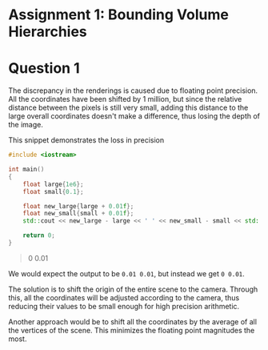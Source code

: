 # Assignment 1: Bounding Volume Hierarchies

# Question 1

The discrepancy in the renderings is caused due to floating point precision. All the coordinates have been shifted by 1 million, but since the relative distance between the pixels is still very small, adding this distance to the large overall coordinates doesn't make a difference, thus losing the depth of the image.

This snippet demonstrates the loss in precision
```cpp
#include <iostream>

int main()
{
    float large{1e6};
    float small{0.1};

    float new_large{large + 0.01f};
    float new_small{small + 0.01f};
    std::cout << new_large - large << ' ' << new_small - small << std::endl;

    return 0;
}
```
> 0 0.01

We would expect the output to be `0.01 0.01`, but instead we get `0 0.01`.

The solution is to shift the origin of the entire scene to the camera. Through this, all the coordinates will be adjusted according to the camera, thus reducing their values to be small enough for high precision arithmetic.

Another approach would be to shift all the coordinates by the average of all the vertices of the scene. This minimizes the floating point magnitudes the most.